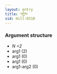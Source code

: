 ```yaml
---
layout: entry
title: འགྱེས་
vid: Hill:0310
---
```

### Argument structure
* _N =2_
* arg1 (2)
* arg1 (0)
* arg1 (0)
* arg1-arg2 (0)
